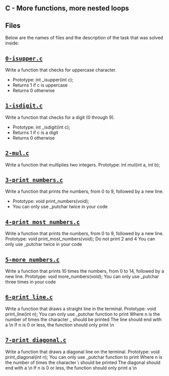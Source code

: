 ## C - More functions, more nested loops

## Files
Below are the names of files and the description of the task that was solved inside:

## [`0-isupper.c`](0-isupper.c)
Write a function that checks for uppercase character.
* Prototype: int _isupper(int c);
* Returns 1 if c is uppercase
* Returns 0 otherwise

## [`1-isdigit.c`](1-isdigit.c)
Write a function that checks for a digit (0 through 9).
* Prototype: int _isdigit(int c);
* Returns 1 if c is a digit
* Returns 0 otherwise

## [`2-mul.c`](2-mul.c)
Write a function that multiplies two integers.
Prototype: int mul(int a, int b);

## [`3-print_numbers.c`](3-print_numbers.c)
Write a function that prints the numbers, from 0 to 9, followed by a new line.
* Prototype: void print_numbers(void);
* You can only use _putchar twice in your code

## [`4-print_most_numbers.c`](4-print_most_numbers.c)
Write a function that prints the numbers, from 0 to 9, followed by a new line.
Prototype: void print_most_numbers(void);
Do not print 2 and 4
You can only use _putchar twice in your code


## [`5-more_numbers.c`](5-more_numbers.c)
Write a function that prints 10 times the numbers, from 0 to 14, followed by a new line.
Prototype: void more_numbers(void);
You can only use _putchar three times in your code

## [`6-print_line.c`](6-print_line.c)
Write a function that draws a straight line in the terminal.
Prototype: void print_line(int n);
You can only use _putchar function to print
Where n is the number of times the character _ should be printed
The line should end with a \n
If n is 0 or less, the function should only print \n

## [`7-print_diagonal.c`](7-print_diagonal.c)
Write a function that draws a diagonal line on the terminal.
Prototype: void print_diagonal(int n);
You can only use _putchar function to print
Where n is the number of times the character \ should be printed
The diagonal should end with a \n
If n is 0 or less, the function should only print a \n
